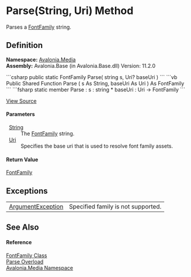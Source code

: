 # Parse(String, Uri) Method


Parses a <a href="T_Avalonia_Media_FontFamily">FontFamily</a> string.



## Definition
**Namespace:** <a href="N_Avalonia_Media">Avalonia.Media</a>  
**Assembly:** Avalonia.Base (in Avalonia.Base.dll) Version: 11.2.0

<Tabs groupId="api-code-preview">
<TabItem value="csharp" label="C#">
```csharp
public static FontFamily Parse(
	string s,
	Uri? baseUri
)
```
</TabItem>
<TabItem value="vb" label="VB">
```vb
Public Shared Function Parse ( 
	s As String,
	baseUri As Uri
) As FontFamily
```
</TabItem>
<TabItem value="fsharp" label="F#">
```fsharp
static member Parse : 
        s : string * 
        baseUri : Uri -> FontFamily 
```
</TabItem>
</Tabs>



<a href="https://github.com/AvaloniaUI/Avalonia/tree/master/src/Avalonia.Base/Media/FontFamily.cs#L182" title="View the source code">View Source</a>



#### Parameters
<dl><dt>  <a href="https://learn.microsoft.com/dotnet/api/system.string" target="_blank" rel="noopener noreferrer">String</a></dt><dd>The <a href="T_Avalonia_Media_FontFamily">FontFamily</a> string.</dd><dt>  <a href="https://learn.microsoft.com/dotnet/api/system.uri" target="_blank" rel="noopener noreferrer">Uri</a></dt><dd>Specifies the base uri that is used to resolve font family assets.</dd></dl>

#### Return Value
<a href="T_Avalonia_Media_FontFamily">FontFamily</a>  


## Exceptions
<table>
<tr>
<td><a href="https://learn.microsoft.com/dotnet/api/system.argumentexception" target="_blank" rel="noopener noreferrer">ArgumentException</a></td>
<td>Specified family is not supported.</td>
</tr>
</table>

## See Also


#### Reference
<a href="T_Avalonia_Media_FontFamily">FontFamily Class</a>  
<a href="Overload_Avalonia_Media_FontFamily_Parse">Parse Overload</a>  
<a href="N_Avalonia_Media">Avalonia.Media Namespace</a>  

